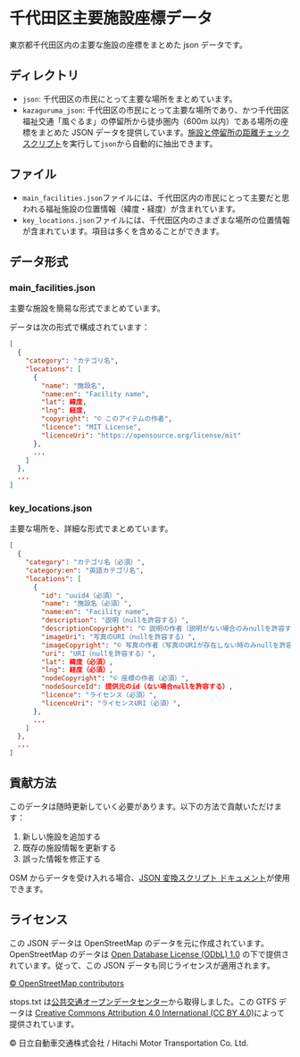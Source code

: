 # 千代田区主要施設座標データ

東京都千代田区内の主要な施設の座標をまとめた json データです。

## ディレクトリ

- `json`: 千代田区の市民にとって主要な場所をまとめています。
- `kazaguruma_json`: 千代田区の市民にとって主要な場所であり、かつ千代田区福祉交通「風ぐるま」の停留所から徒歩圏内（600m 以内）である場所の座標をまとめた JSON データを提供しています。[施設と停留所の距離チェックスクリプト](./facility_and_stop_distance_check_script.md)を実行して`json`から自動的に抽出できます。

## ファイル

- `main_facilities.json`ファイルには、千代田区内の市民にとって主要だと思われる福祉施設の位置情報（緯度・経度）が含まれています。
- `key_locations.json`ファイルには、千代田区内のさまざまな場所の位置情報が含まれています。項目は多くを含めることができます。

## データ形式

### main_facilities.json

主要な施設を簡易な形式でまとめています。

データは次の形式で構成されています：

```json
[
  {
    "category": "カテゴリ名",
    "locations": [
      {
        "name": "施設名",
        "name:en": "Facility name",
        "lat": 緯度,
        "lng": 経度,
        "copyright": "© このアイテムの作者",
        "licence": "MIT License",
        "licenceUri": "https://opensource.org/license/mit"
      },
      ...
    ]
  },
  ...
]
```

### key_locations.json

主要な場所を、詳細な形式でまとめています。

```json
[
  {
    "category": "カテゴリ名（必須）",
    "category:en": "英語カテゴリ名",
    "locations": [
      {
        "id": "uuid4（必須）",
        "name": "施設名（必須）",
        "name:en": "Facility name",
        "description": "説明（nullを許容する）",
        "descriptionCopyright": "© 説明の作者（説明がない場合のみnullを許容する）",
        "imageUri": "写真のURI（nullを許容する）",
        "imageCopyright": "© 写真の作者（写真のURIが存在しない時のみnullを許容する）",
        "uri": "URI（nullを許容する）",
        "lat": 緯度（必須）,
        "lng": 経度（必須）,
        "nodeCopyright": "© 座標の作者（必須）",
        "nodeSourceId": 提供元のid（ない場合nullを許容する）,
        "licence": "ライセンス（必須）",
        "licenceUri": "ライセンスURI（必須）",
      },
      ...
    ]
  },
  ...
]
```

## 貢献方法

このデータは随時更新していく必要があります。以下の方法で貢献いただけます：

1. 新しい施設を追加する
2. 既存の施設情報を更新する
3. 誤った情報を修正する

OSM からデータを受け入れる場合、[JSON 変換スクリプト ドキュメント](./transform_json_doc.md)が使用できます。

## ライセンス

この JSON データは OpenStreetMap のデータを元に作成されています。OpenStreetMap のデータは [Open Database License (ODbL) 1.0](https://opendatacommons.org/licenses/odbl/) の下で提供されています。従って、この JSON データも同じライセンスが適用されます。

[© OpenStreetMap contributors](https://www.openstreetmap.org/copyright)

stops.txt は[公共交通オープンデータセンター](https://ckan.odpt.org/dataset/hitachi_automobile_transportation_chiyoda_alllines)から取得しました。この GTFS データは [Creative Commons Attribution 4.0 International (CC BY 4.0)](https://creativecommons.org/licenses/by/4.0/)によって提供されています。

© 日立自動車交通株式会社 / Hitachi Motor Transportation Co. Ltd.
